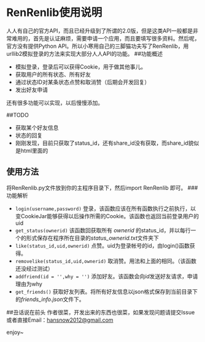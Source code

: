 RenRenlib使用说明
=========

人人有自己的官方API，而且已经升级到了所谓的2.0版，但是这类API一般都是非常难用的，首先是认证麻烦，需要申请一个应用，而且要填写很多资料。然后呢，官方没有提供Python API。所以小寒用自己的三脚猫功夫写了RenRenlib，用urllib2模拟登录的方法来实现大部分人人API的功能。
##功能概述

* 模拟登录，登录后可以获得Cookie，用于做其他事儿。
* 获取用户的所有状态、所有好友
* 通过状态ID对某条状态点赞和取消赞（后期会开发回复）
* 发出好友申请

还有很多功能可以实现，以后慢慢添加。

##TODO

* 获取某个好友信息
* 状态的回复
* 刚刚发现，目前只获取了status_id，还有share_id没有获取，而share_id貌似是html里面的



## 使用方法
将RenRenlib.py文件放到你的主程序目录下，然后import RenRenlib 即可。
###功能解析
* `login(username,password)`
登录，该函数应该在所有函数执行之前执行，以变CookieJar能够获得以后操作所需的Cookie。该函数也返回当前登录用户的uid
* `get_status(ownerid)`
该函数回获取所有 *ownerid* 的status_id，并以每行一个的形式保存在程序所在目录的*status_ownerid.txt*文件夹下
* `like(status_id,uid,ownerid)`
点赞。uid为登录帐号的id，由login()函数获得。
* `removelike(status_id,uid,ownerid)`
取消赞。用法和上面的相同。（该函数还没经过测试）
* `addfriend(id = '',why = '')`
添加好友。该函数会向*id*发送好友请求，申请理由为why
* `get_friends()`
获取好友列表。将所有好友信息以json格式保存到当前目录下的*friends_info.json*文件下。

##丑话说在前头
作者很菜，开发出来的东西也很菜，如果发现问题请提交Issue或者直接Email：hansnow2012@gmail.com

enjoy~